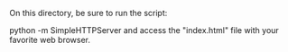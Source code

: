 On this directory, be sure to run the script:

python -m SimpleHTTPServer and access the "index.html" file with your favorite web browser.

